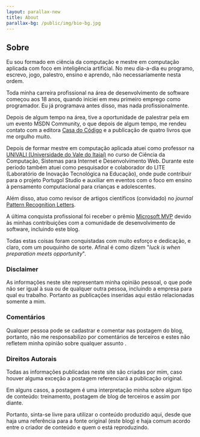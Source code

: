 ```yaml
---
layout: parallax-new
title: About
parallax-bg: /public/img/bio-bg.jpg    
---
```


<h2 class="center">Sobre</h2>

Eu sou formado em ciência da computação e mestre em computação aplicada com foco em inteligência artificial. No meu dia-a-dia eu programo, escrevo, jogo, palestro, ensino e aprendo, não necessariamente nesta ordem.

Toda minha carreira profissional na área de desenvolvimento de software começou aos 18 anos, quando iniciei em meu primeiro emprego como programador. Eu já programava antes disso, mas nada profissionalmente.

Depois de algum tempo na área, tive a oportunidade de palestrar pela em um evento MSDN Community, o que depois de algum tempo, me rendeu contato com a editora [Casa do Código](https://www.casadocodigo.com.br/) e a publicação de quatro livros que me orgulho muito.

Depois de formar mestre em computação aplicada atuei como professor na [UNIVALI (Universidade do Vale do Itajaí)](https://www.univali.br) no curso de Ciência da Computação, Sistemas para Internet e Desenvolvimento Web. Durante este período também atuei como pesquisador e colaborador do LITE (Laboratório de Inovação Tecnológica na Educação), onde pude contribuir para o projeto Portugol Studio e auxiliar em eventos com o foco em ensino à pensamento computacional para crianças e adolescentes.

Além disso, atuo como revisor de artigos científicos (convidado) no *journal* [Pattern Recognition Letters](https://www.journals.elsevier.com/pattern-recognition-letters/).

A última conquista profissional foi receber o prêmio [Microsoft MVP](https://mvp.microsoft.com/en-us/PublicProfile/5003167?fullName=Gabriel%20Schade%20Cardoso) devido às minhas contribuições com a comunidade de desenvolvimento de software, incluindo este blog.

Todas estas coisas foram conquistadas com muito esforço e dedicação, e claro, com um pouquinho de sorte. Afinal é como dizem "*luck is when preparation meets opportunity*".

### Disclaimer

As informações neste site representam minha opinião pessoal, o que pode não ser igual à sua ou de qualquer outra pessoa, incluindo a empresa para qual eu trabalho. Portanto as publicações inseridas aqui estão relacionadas somente a mim.

### Comentários

Qualquer pessoa pode se cadastrar e comentar nas postagem do blog, portanto, não me responsabilizo por comentários de terceiros e estes não refletem minha opinião sobre qualquer assunto   .

### Direitos Autorais

Todas as informações publicadas neste site são criadas por mim, caso houver alguma exceção a postagem referenciará a publicação original.

Em alguns casos, a postagem é uma interpretação minha sobre algum tipo de conteúdo: treinamento, postagem de blog de terceiros e assim por diante.

Portanto, sinta-se livre para utilizar o conteúdo produzido aqui, desde que haja uma referência para a fonte original (este blog) e haja comum acordo entre o criador de conteúdo e quem o está reproduzindo.

